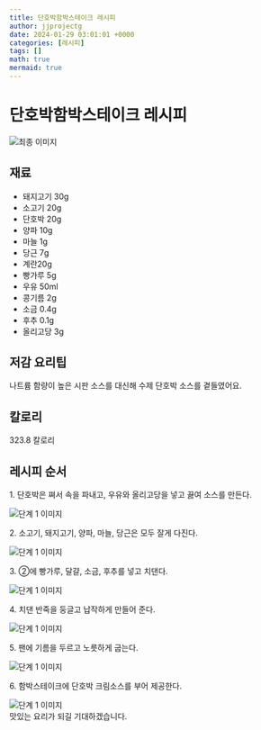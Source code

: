 ```yaml
---
title: 단호박함박스테이크 레시피
author: jjprojectg
date: 2024-01-29 03:01:01 +0000
categories: [레시피]
tags: []
math: true
mermaid: true
---
```

<meta name="og:type" content="website"/>
<meta charset="UTF-8"/>
<div class="header">
  <h1>단호박함박스테이크 레시피</h1>
</div>

<div class="container my-4">
  <div class="row">
    <div class="col-12 col-md-6">
      <div class="recipe-image">
        <img src="http://www.foodsafetykorea.go.kr/uploadimg/20200313/20200313103624_1584063384791.JPG" class="step-image" alt="최종 이미지"/>
      </div>
    </div>
    <div class="col-12 col-md-6">
      <div class="ingredients">
        <h2>재료</h2>
        <ul class="card">
          <li> 돼지고기 30g </li>
          <li>  소고기 20g </li>
          <li>  단호박 20g </li>
          <li>  양파 10g </li>
          <li>  마늘 1g </li>
          <li>  당근 7g </li>
          <li>  계란20g </li>
          <li>  빵가루 5g </li>
          <li>  우유 50ml </li>
          <li>  콩기름 2g </li>
          <li>  소금 0.4g </li>
          <li>  후추 0.1g </li>
          <li>  올리고당 3g </li>
</ul>
      </div>
    </div>
    <div class="col-12 col-md-6">
      <div class="ingredients">
        <h2>저감 요리팁</h2>
        <div class="card"> 
          <p>
            나트륨 함량이 높은 시판 소스를 대신해 수제 단호박 소스를 곁들였어요.
          </p>
        </div>
      </div>
      <div class="ingredients">
        <h2>칼로리</h2>
        <div class="card"> 
          <p>
            323.8 칼로리
          </p>
        </div>
      </div>
    </div>
  </div>

  <h2 class="my-4">레시피 순서</h2>
  <div class="card recipe-card">
    <div class="card-body recipe-step">
      <p class="card-text step-description">1. 단호박은 쪄서 속을 파내고, 우유와 올리고당을 넣고 끓여 소스를 만든다.</p>
      <img src="http://www.foodsafetykorea.go.kr/uploadimg/20200313/20200313103654_1584063414640.JPG" alt="단계 1 이미지" class="step-image"/>
    </div>
  </div>
  <div class="card recipe-card">
    <div class="card-body recipe-step">
      <p class="card-text step-description">2. 소고기, 돼지고기, 양파, 마늘, 당근은 모두 잘게 다진다.</p>
      <img src="http://www.foodsafetykorea.go.kr/uploadimg/20200313/20200313103707_1584063427359.JPG" alt="단계 1 이미지" class="step-image"/>
    </div>
  </div>
  <div class="card recipe-card">
    <div class="card-body recipe-step">
      <p class="card-text step-description">3. ②에 빵가루, 달걀, 소금, 후추를 넣고 치댄다.</p>
      <img src="http://www.foodsafetykorea.go.kr/uploadimg/20200313/20200313103719_1584063439598.JPG" alt="단계 1 이미지" class="step-image"/>
    </div>
  </div>
  <div class="card recipe-card">
    <div class="card-body recipe-step">
      <p class="card-text step-description">4. 치댄 반죽을 둥글고 납작하게 만들어 준다.</p>
      <img src="http://www.foodsafetykorea.go.kr/uploadimg/20200313/20200313103732_1584063452995.JPG" alt="단계 1 이미지" class="step-image"/>
    </div>
  </div>
  <div class="card recipe-card">
    <div class="card-body recipe-step">
      <p class="card-text step-description">5. 팬에 기름을 두르고 노릇하게 굽는다.</p>
      <img src="http://www.foodsafetykorea.go.kr/uploadimg/20200313/20200313103746_1584063466050.JPG" alt="단계 1 이미지" class="step-image"/>
    </div>
  </div>
  <div class="card recipe-card">
    <div class="card-body recipe-step">
      <p class="card-text step-description">6. 함박스테이크에 단호박 크림소스를 부어 제공한다.</p>
      <img src="http://www.foodsafetykorea.go.kr/uploadimg/20200313/20200313103801_1584063481612.JPG" alt="단계 1 이미지" class="step-image"/>
    </div>
  </div>

</div>
맛있는 요리가 되길 기대하겠습니다.
